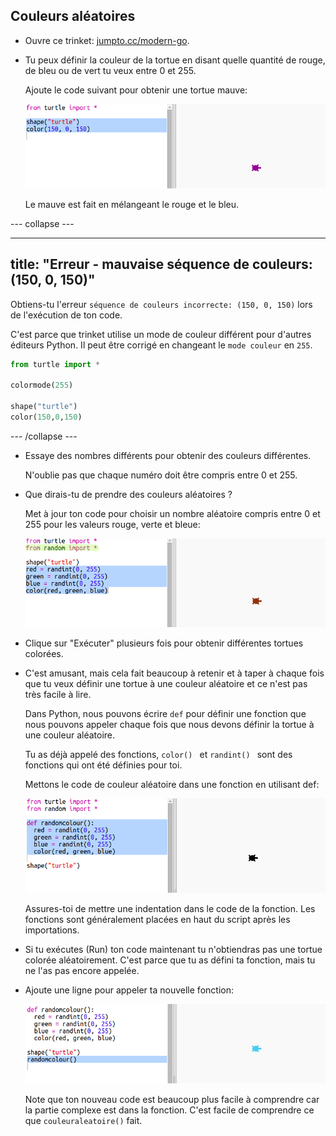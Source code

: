 ## Couleurs aléatoires

+ Ouvre ce trinket: <a href="http://jumpto.cc/modern-go" target="_blank">jumpto.cc/modern-go</a>.

+ Tu peux définir la couleur de la tortue en disant quelle quantité de rouge, de bleu ou de vert tu veux entre 0 et 255.
    
    Ajoute le code suivant pour obtenir une tortue mauve:
    
    ![capture d'écran](images/modern-purple.png)
    
    Le mauve est fait en mélangeant le rouge et le bleu.

\--- collapse \---

* * *

## title: "Erreur - mauvaise séquence de couleurs: (150, 0, 150)"

Obtiens-tu l'erreur ` séquence de couleurs incorrecte: (150, 0, 150) ` lors de l'exécution de ton code.

C'est parce que trinket utilise un mode de couleur différent pour d'autres éditeurs Python. Il peut être corrigé en changeant le `mode couleur` en `255`.

```python
from turtle import *

colormode(255)

shape("turtle")
color(150,0,150)
```

\--- /collapse \---

+ Essaye des nombres différents pour obtenir des couleurs différentes.
    
    N'oublie pas que chaque numéro doit être compris entre 0 et 255.

+ Que dirais-tu de prendre des couleurs aléatoires ?
    
    Met à jour ton code pour choisir un nombre aléatoire compris entre 0 et 255 pour les valeurs rouge, verte et bleue:
    
    ![capture d'écran](images/modern-random-colour.png)

+ Clique sur "Exécuter" plusieurs fois pour obtenir différentes tortues colorées.

+ C'est amusant, mais cela fait beaucoup à retenir et à taper à chaque fois que tu veux définir une tortue à une couleur aléatoire et ce n'est pas très facile à lire.
    
    Dans Python, nous pouvons écrire ` def ` pour définir une fonction que nous pouvons appeler chaque fois que nous devons définir la tortue à une couleur aléatoire.
    
    Tu as déjà appelé des fonctions, `color() ` et `randint() ` sont des fonctions qui ont été définies pour toi.
    
    Mettons le code de couleur aléatoire dans une fonction en utilisant def:
    
    ![capture d'écran](images/modern-colour-function.png)
    
    Assures-toi de mettre une indentation dans le code de la fonction. Les fonctions sont généralement placées en haut du script après les importations.

+ Si tu exécutes (Run) ton code maintenant tu n'obtiendras pas une tortue colorée aléatoirement. C'est parce que tu as défini ta fonction, mais tu ne l'as pas encore appelée.

+ Ajoute une ligne pour appeler ta nouvelle fonction:
    
    ![capture d'écran](images/modern-call-colour.png)
    
    Note que ton nouveau code est beaucoup plus facile à comprendre car la partie complexe est dans la fonction. C'est facile de comprendre ce que `couleuraleatoire()` fait.